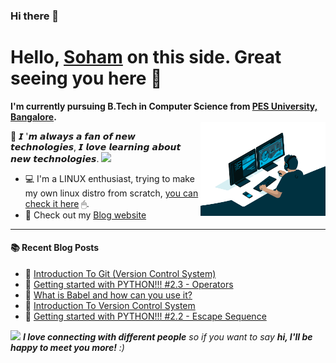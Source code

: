 ### Hi there 👋
# Hello, <a href = "https://www.linkedin.com/in/soham-sarkar-b92557220/">Soham</a> on this side. Great seeing you here 👋

<b>I'm currently pursuing B.Tech in Computer Science from [PES University, Bangalore](https://www.pes.edu).</b><br>
<img align='right' src="https://github.com/Sohoxic/Sohoxic/blob/main/assets/Tech%20stack/vector.png" height="150" width="200">
<p>📌 𝙄 '𝙢 𝙖𝙡𝙬𝙖𝙮𝙨 𝙖 𝙛𝙖𝙣 𝙤𝙛 𝙣𝙚𝙬 𝙩𝙚𝙘𝙝𝙣𝙤𝙡𝙤𝙜𝙞𝙚𝙨, 𝙄 𝙡𝙤𝙫𝙚 𝙡𝙚𝙖𝙧𝙣𝙞𝙣𝙜 𝙖𝙗𝙤𝙪𝙩 𝙣𝙚𝙬 𝙩𝙚𝙘𝙝𝙣𝙤𝙡𝙤𝙜𝙞𝙚𝙨. <img src="https://media.giphy.com/media/WUlplcMpOCEmTGBtBW/giphy.gif" width="30"></p>

- 💻 I'm a LINUX enthusiast, trying to make my own linux distro from scratch, [you can check it here](https://github.com/Sohoxic/Linux-from-SCRATCH) 🖱. 
- 🔭 Check out my <a href="https://sohoxic.hashnode.dev/">Blog website</a>

<hr></hr>

#### :books: Recent Blog Posts
<!-- BLOGPOSTS:START -->
 - 🌮 [Introduction To Git &lpar;Version Control System&rpar;](https://sohoxic.hashnode.dev/introduction-to-git-version-control-system)
 - 🚀 [Getting started with PYTHON!!! #2.3 - Operators](https://sohoxic.hashnode.dev/getting-started-with-python-23-operators)
 - 🚀 [What is Babel and how can you use it?](https://sohoxic.hashnode.dev/what-is-babel-and-how-can-you-use-it)
 - 🌮 [Introduction To Version Control System](https://sohoxic.hashnode.dev/introduction-to-version-control-system)
 - 💫 [Getting started with PYTHON!!! #2.2 - Escape Sequence](https://sohoxic.hashnode.dev/getting-started-with-python-22-escape-sequence)<!-- BLOGPOSTS:END -->

<img src="https://media.giphy.com/media/LnQjpWaON8nhr21vNW/giphy.gif" width="60"> <em><b>I love connecting with different people</b> so if you want to say <b>hi, I'll be happy to meet you more!</b> :)</em>

